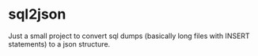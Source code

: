 # sql2json
Just a small project to convert sql dumps (basically long files with INSERT statements) to a json structure. 
